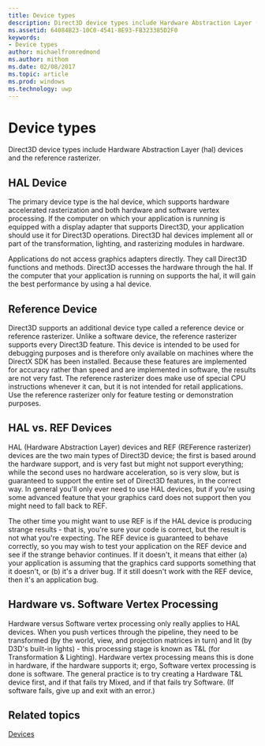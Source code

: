 ```yaml
---
title: Device types
description: Direct3D device types include Hardware Abstraction Layer (hal) devices and the reference rasterizer.
ms.assetid: 64084B23-10C0-4541-8E93-FB323385D2F0
keywords:
- Device types
author: michaelfromredmond
ms.author: mithom
ms.date: 02/08/2017
ms.topic: article
ms.prod: windows
ms.technology: uwp
---
```


# Device types


Direct3D device types include Hardware Abstraction Layer (hal) devices and the reference rasterizer.

## <span id="HAL_Device"></span><span id="hal_device"></span><span id="HAL_DEVICE"></span>HAL Device


The primary device type is the hal device, which supports hardware accelerated rasterization and both hardware and software vertex processing. If the computer on which your application is running is equipped with a display adapter that supports Direct3D, your application should use it for Direct3D operations. Direct3D hal devices implement all or part of the transformation, lighting, and rasterizing modules in hardware.

Applications do not access graphics adapters directly. They call Direct3D functions and methods. Direct3D accesses the hardware through the hal. If the computer that your application is running on supports the hal, it will gain the best performance by using a hal device.

## <span id="Reference_Device"></span><span id="reference_device"></span><span id="REFERENCE_DEVICE"></span>Reference Device


Direct3D supports an additional device type called a reference device or reference rasterizer. Unlike a software device, the reference rasterizer supports every Direct3D feature. This device is intended to be used for debugging purposes and is therefore only available on machines where the DirectX SDK has been installed. Because these features are implemented for accuracy rather than speed and are implemented in software, the results are not very fast. The reference rasterizer does make use of special CPU instructions whenever it can, but it is not intended for retail applications. Use the reference rasterizer only for feature testing or demonstration purposes.

## <span id="HAL_vs_REF"></span><span id="hal_vs_ref"></span><span id="HAL_VS_REF"></span>HAL vs. REF Devices


HAL (Hardware Abstraction Layer) devices and REF (REFerence rasterizer) devices are the two main types of Direct3D device; the first is based around the hardware support, and is very fast but might not support everything; while the second uses no hardware acceleration, so is very slow, but is guaranteed to support the entire set of Direct3D features, in the correct way. In general you'll only ever need to use HAL devices, but if you're using some advanced feature that your graphics card does not support then you might need to fall back to REF.

The other time you might want to use REF is if the HAL device is producing strange results - that is, you're sure your code is correct, but the result is not what you're expecting. The REF device is guaranteed to behave correctly, so you may wish to test your application on the REF device and see if the strange behavior continues. If it doesn't, it means that either (a) your application is assuming that the graphics card supports something that it doesn't, or (b) it's a driver bug. If it still doesn't work with the REF device, then it's an application bug.

## <span id="Hardware_vs_Software"></span><span id="hardware_vs_software"></span><span id="HARDWARE_VS_SOFTWARE"></span>Hardware vs. Software Vertex Processing


Hardware versus Software vertex processing only really applies to HAL devices. When you push vertices through the pipeline, they need to be transformed (by the world, view, and projection matrices in turn) and lit (by D3D's built-in lights) - this processing stage is known as T&L (for Transformation & Lighting). Hardware vertex processing means this is done in hardware, if the hardware supports it; ergo, Software vertex processing is done is software. The general practice is to try creating a Hardware T&L device first, and if that fails try Mixed, and if that fails try Software. (If software fails, give up and exit with an error.)

## <span id="related-topics"></span>Related topics


[Devices](devices.md)

 

 




